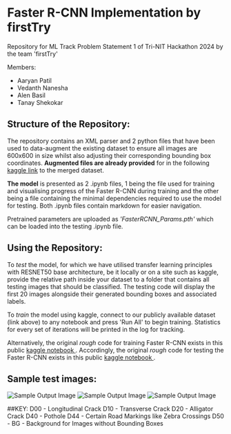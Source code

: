 # Faster R-CNN Implementation by firstTry
Repository for ML Track Problem Statement 1 of Tri-NIT Hackathon 2024 by the team 'firstTry'

Members:
- Aaryan Patil
- Vedanth Nanesha
- Alen Basil
- Tanay Shekokar

## Structure of the Repository:
The repository contains an XML parser and 2 python files that have been used to data-augment the existing dataset to ensure all images are 600x600 in size whilst also adjusting their corresponding bounding box coordinates. **Augmented files are already provided** for in the following <a href="https://www.kaggle.com/datasets/vedanthnanesha/road-images-dataset-for-road-fault-detection/data">kaggle link</a> to the merged dataset. 

**The model** is presented as 2 .ipynb files, 1 being the file used for training and visualising progress of the Faster R-CNN during training and the other being a file containing the minimal dependencies required to use the model for testing. Both .ipynb files contain markdown for easier navigation.

Pretrained parameters are uploaded as *'FasterRCNN_Params.pth'* which can be loaded into the testing .ipynb file.

## Using the Repository:
To *test* the model, for which we have utilised transfer learning principles with RESNET50 base architecture, be it locally or on a site such as kaggle, provide the relative path inside your dataset to a folder that contains all testing images that should be classified. The testing code will display the first 20 images alongside their generated bounding boxes and associated labels.

To *train* the model using kaggle, connect to our publicly available dataset (link above) to any notebook and press 'Run All' to begin training. Statistics for every set of iterations will be printed in the log for tracking.

Alternatively, the original *rough* code for training Faster R-CNN exists in this public <a href="https://www.kaggle.com/code/vedanthnanesha/faster-rcnn-for-road-faults/notebook"> kaggle notebook </a>. Accordingly, the original *rough* code for testing the Faster R-CNN exists in this public <a href="https://www.kaggle.com/code/alenbasil/faster-rcnn-for-testing/notebook"> kaggle notebook </a>. 

## Sample test images:
![Sample Output Image](https://github.com/doobiusP/TRINIT_firstTry_ML/blob/main/sample_output0.jpeg?raw=True)
![Sample Output Image](https://github.com/doobiusP/TRINIT_firstTry_ML/blob/main/sample_output1.jpeg?raw=True)
![Sample Output Image](https://github.com/doobiusP/TRINIT_firstTry_ML/blob/main/sample_output2.jpeg?raw=True)

##KEY:
D00 - Longitudinal Crack
D10 - Transverse Crack
D20 - Alligator Crack
D40 - Pothole
D44 - Certain Road Markings like Zebra Crossings
D50 - 
BG - Background for Images without Bounding Boxes

